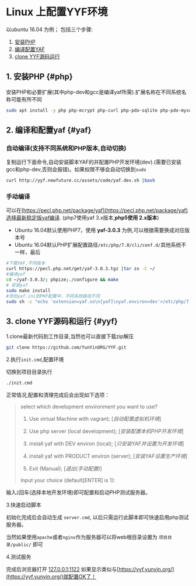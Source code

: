 Linux 上配置YYF环境
===================

以ubuntu 16.04 为例；
包括三个步骤:

1. [安装PHP](#php)
2. [编译配置YAF](#yaf)
3. [clone YYF源码运行](#yyf)

## 1. 安装PHP {#php}

安装PHP和必要扩展(其中php-dev和gcc是编译yaf所需).扩展名称在不同系统名称可能有所不同

```bash
sudo apt install -y php php-mcrypt php-curl php-pdo-sqlite php-pdo-mysql php-dev gcc
```

## 2. 编译和配置yaf {#yaf}

### 自动编译(支持不同系统和PHP版本,自动切换)

复制运行下面命令,自动安装脚本YAF的并配置PHP开发环境(dev).(需要已安装gcc和php-dev,否则会报错)。如果权限不够会自动切换到`sudo`

```bash
curl http://yyf.newfuture.cc/assets/code/yaf.dev.sh |bash
```

### 手动编译
可以在[https://pecl.php.net/package/yaf](https://pecl.php.net/package/yaf)选择最新稳定版yaf编译.
(php7使用yaf 3.x版本,**php5使用 2.x版本**)

* Ubuntu 16.04默认使用PHP7，使用 __yaf-3.0.3__ 为例,可以根据需要换成对应版本号
* Ubuntu 16.04默认PHP扩展配置路径`/etc/php/7.0/cli/conf.d/`其他系统不一样，最后

```bash
#下载YAF,不同版本
curl https://pecl.php.net/get/yaf-3.0.3.tgz |tar zx -C ~/
#编译yaf
cd ~/yaf-3.0.3/; phpize;./configure && make
# 安装yaf
sudo make install
#添加yaf.ini到PHP配置中，不同系统路径不同
sudo sh -c "echo 'extension=yaf.so\n[yaf]\nyaf.environ=dev'>/etc/php/7.0/cli/conf.d/yaf.ini"
```

## 3. clone YYF源码和运行 {#yyf}

1.clone最新代码到工作目录,当然也可以直接下载zip解压

```bash
git clone https://github.com/YunYinORG/YYF.git
```

2.执行`init.cmd`,配置环境

切换到项目目录执行
```bash
./init.cmd
```

正常情况,配置和清理完成后会出现如下选项：

> 
>select which development environment you want to use?
>
>  1) Use virtual Machine with vagrant; [*自动配置虚拟机环境*]
>
>  2) Use php server (local development); [*安装配置本机PHP开发环境*]
> 
>  3) install yaf with DEV environ (local); [*只安装YAF并设置为开发环境*]
>
>  4) install yaf with PRODUCT environ (server); [*安装YAF设置生产环境*]
>
>  0) Exit (Manual); [*退出(手动配置)*]
>
>Input your choice (default[ENTER] is 1):
> 

输入`2`回车(选择本地开发环境)即可配置和启动PHP测试服务器。


3.快速启动脚本

初始化完成后会自动生成 `server.cmd`, 以后只需运行此脚本即可快速启用php测试服务器。

当然如果使用`apache`或者`nginx`作为服务器可以将web根目录设置为 `项目目录/public/` 即可

4.测试服务

完成后浏览器打开 [127.0.0.1:1122](http://127.0.0.1:1122) 如果显示类似与[https://yyf.yunyin.org/](https://yyf.yunyin.org/)就配置OK了！
